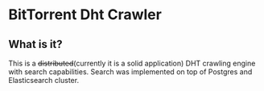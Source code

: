 # BitTorrent Dht Crawler
## What is it?
This is a ~~distributed~~(currently it is a solid application) DHT crawling engine with search capabilities. 
Search was implemented on top of Postgres and Elasticsearch cluster.


 